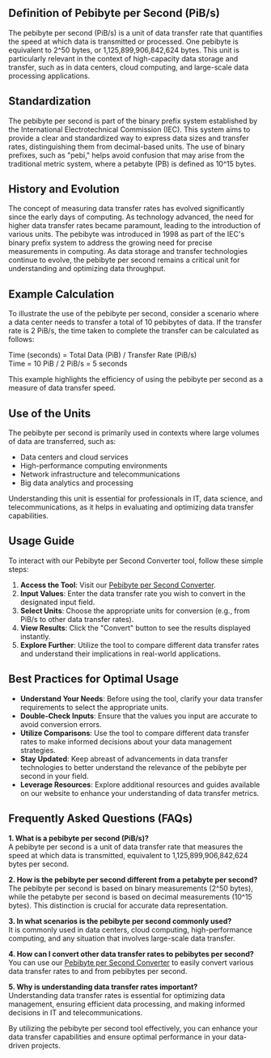 ## Definition of Pebibyte per Second (PiB/s)

The pebibyte per second (PiB/s) is a unit of data transfer rate that quantifies the speed at which data is transmitted or processed. One pebibyte is equivalent to 2^50 bytes, or 1,125,899,906,842,624 bytes. This unit is particularly relevant in the context of high-capacity data storage and transfer, such as in data centers, cloud computing, and large-scale data processing applications.

## Standardization

The pebibyte per second is part of the binary prefix system established by the International Electrotechnical Commission (IEC). This system aims to provide a clear and standardized way to express data sizes and transfer rates, distinguishing them from decimal-based units. The use of binary prefixes, such as "pebi," helps avoid confusion that may arise from the traditional metric system, where a petabyte (PB) is defined as 10^15 bytes.

## History and Evolution

The concept of measuring data transfer rates has evolved significantly since the early days of computing. As technology advanced, the need for higher data transfer rates became paramount, leading to the introduction of various units. The pebibyte was introduced in 1998 as part of the IEC's binary prefix system to address the growing need for precise measurements in computing. As data storage and transfer technologies continue to evolve, the pebibyte per second remains a critical unit for understanding and optimizing data throughput.

## Example Calculation

To illustrate the use of the pebibyte per second, consider a scenario where a data center needs to transfer a total of 10 pebibytes of data. If the transfer rate is 2 PiB/s, the time taken to complete the transfer can be calculated as follows:

Time (seconds) = Total Data (PiB) / Transfer Rate (PiB/s)  
Time = 10 PiB / 2 PiB/s = 5 seconds

This example highlights the efficiency of using the pebibyte per second as a measure of data transfer speed.

## Use of the Units

The pebibyte per second is primarily used in contexts where large volumes of data are transferred, such as:

- Data centers and cloud services
- High-performance computing environments
- Network infrastructure and telecommunications
- Big data analytics and processing

Understanding this unit is essential for professionals in IT, data science, and telecommunications, as it helps in evaluating and optimizing data transfer capabilities.

## Usage Guide

To interact with our Pebibyte per Second Converter tool, follow these simple steps:

1. **Access the Tool**: Visit our [Pebibyte per Second Converter](https://www.inayam.co/unit-converter/data_transfer_speed_binary).
2. **Input Values**: Enter the data transfer rate you wish to convert in the designated input field.
3. **Select Units**: Choose the appropriate units for conversion (e.g., from PiB/s to other data transfer rates).
4. **View Results**: Click the "Convert" button to see the results displayed instantly.
5. **Explore Further**: Utilize the tool to compare different data transfer rates and understand their implications in real-world applications.

## Best Practices for Optimal Usage

- **Understand Your Needs**: Before using the tool, clarify your data transfer requirements to select the appropriate units.
- **Double-Check Inputs**: Ensure that the values you input are accurate to avoid conversion errors.
- **Utilize Comparisons**: Use the tool to compare different data transfer rates to make informed decisions about your data management strategies.
- **Stay Updated**: Keep abreast of advancements in data transfer technologies to better understand the relevance of the pebibyte per second in your field.
- **Leverage Resources**: Explore additional resources and guides available on our website to enhance your understanding of data transfer metrics.

## Frequently Asked Questions (FAQs)

**1. What is a pebibyte per second (PiB/s)?**  
A pebibyte per second is a unit of data transfer rate that measures the speed at which data is transmitted, equivalent to 1,125,899,906,842,624 bytes per second.

**2. How is the pebibyte per second different from a petabyte per second?**  
The pebibyte per second is based on binary measurements (2^50 bytes), while the petabyte per second is based on decimal measurements (10^15 bytes). This distinction is crucial for accurate data representation.

**3. In what scenarios is the pebibyte per second commonly used?**  
It is commonly used in data centers, cloud computing, high-performance computing, and any situation that involves large-scale data transfer.

**4. How can I convert other data transfer rates to pebibytes per second?**  
You can use our [Pebibyte per Second Converter](https://www.inayam.co/unit-converter/data_transfer_speed_binary) to easily convert various data transfer rates to and from pebibytes per second.

**5. Why is understanding data transfer rates important?**  
Understanding data transfer rates is essential for optimizing data management, ensuring efficient data processing, and making informed decisions in IT and telecommunications. 

By utilizing the pebibyte per second tool effectively, you can enhance your data transfer capabilities and ensure optimal performance in your data-driven projects.